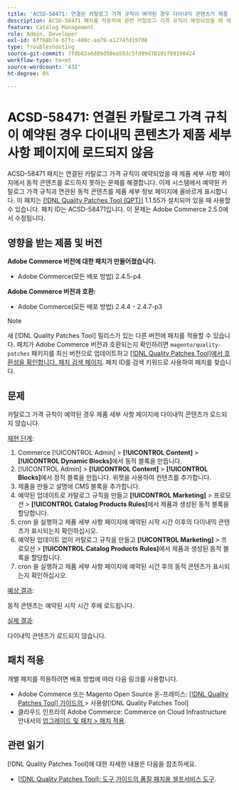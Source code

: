 ```yaml
---
title: 'ACSD-58471: 연결된 카탈로그 가격 규칙이 예약된 경우 다이내믹 콘텐츠가 제품 세부 사항 페이지에 로드되지 않음'
description: ACSD-58471 패치를 적용하여 관련 카탈로그 가격 규칙이 예정되었을 때 제품 세부 사항 페이지에서 다이내믹 콘텐츠를 로드하지 못하는 Adobe Commerce 문제를 해결합니다.
feature: Catalog Management
role: Admin, Developer
exl-id: 6ff68b74-67fc-400c-aa79-a1274fd19708
type: Troubleshooting
source-git-commit: 7fdb02a6d89d50ea593c5fd99d78101f89198424
workflow-type: tm+mt
source-wordcount: '432'
ht-degree: 0%

---
```


# ACSD-58471: 연결된 카탈로그 가격 규칙이 예약된 경우 다이내믹 콘텐츠가 제품 세부 사항 페이지에 로드되지 않음

ACSD-58471 패치는 연결된 카탈로그 가격 규칙이 예약되었을 때 제품 세부 사항 페이지에서 동적 콘텐츠를 로드하지 못하는 문제를 해결합니다. 이제 시스템에서 예약된 카탈로그 가격 규칙과 연관된 동적 콘텐츠를 제품 세부 정보 페이지에 올바르게 표시합니다. 이 패치는 [[!DNL Quality Patches Tool (QPT)]](/help/tools/quality-patches-tool/quality-patches-tool-to-self-serve-quality-patches.md) 1.1.55가 설치되어 있을 때 사용할 수 있습니다. 패치 ID는 ACSD-58471입니다. 이 문제는 Adobe Commerce 2.5.0에서 수정됩니다.

## 영향을 받는 제품 및 버전

**Adobe Commerce 버전에 대한 패치가 만들어졌습니다.**
* Adobe Commerce(모든 배포 방법) 2.4.5-p4

**Adobe Commerce 버전과 호환:**
* Adobe Commerce(모든 배포 방법) 2.4.4 - 2.4.7-p3

>[!NOTE]
>
>새 [!DNL Quality Patches Tool] 릴리스가 있는 다른 버전에 패치를 적용할 수 있습니다. 패치가 Adobe Commerce 버전과 호환되는지 확인하려면 `magento/quality-patches` 패키지를 최신 버전으로 업데이트하고 [[!DNL Quality Patches Tool]에서 호환성을 확인합니다. 패치 검색 페이지](https://experienceleague.adobe.com/tools/commerce-quality-patches/index.html?lang=ko). 패치 ID를 검색 키워드로 사용하여 패치를 찾습니다.

## 문제

카탈로그 가격 규칙이 예약된 경우 제품 세부 사항 페이지에 다이내믹 콘텐츠가 로드되지 않습니다.

<u>재현 단계</u>:

1. Commerce [!UICONTROL Admin] > **[!UICONTROL Content]** > **[!UICONTROL Dynamic Blocks]**&#x200B;에서 동적 블록을 만듭니다.
1. [!UICONTROL Admin] > **[!UICONTROL Content]** > **[!UICONTROL Blocks]**&#x200B;에서 정적 블록을 만듭니다. 위젯을 사용하여 컨텐츠를 추가합니다.
1. 제품을 만들고 설명에 CMS 블록을 추가합니다.
1. 예약된 업데이트로 카탈로그 규칙을 만들고 **[!UICONTROL Marketing]** > 프로모션 > **[!UICONTROL Catalog Products Rules]**&#x200B;에서 제품과 생성된 동적 블록을 할당합니다.
1. cron 을 실행하고 제품 세부 사항 페이지에 예약된 시작 시간 이후의 다이내믹 콘텐츠가 표시되는지 확인하십시오.
1. 예약된 업데이트 없이 카탈로그 규칙을 만들고 **[!UICONTROL Marketing]** > 프로모션 > **[!UICONTROL Catalog Products Rules]**&#x200B;에서 제품과 생성된 동적 블록을 할당합니다.
1. cron 을 실행하고 제품 세부 사항 페이지에 예약된 시간 후의 동적 콘텐츠가 표시되는지 확인하십시오.


<u>예상 결과</u>:

동적 콘텐츠는 예약된 시작 시간 후에 로드됩니다.

<u>실제 결과</u>:

다이내믹 콘텐츠가 로드되지 않습니다.

## 패치 적용

개별 패치를 적용하려면 배포 방법에 따라 다음 링크를 사용합니다.

* Adobe Commerce 또는 Magento Open Source 온-프레미스: [[!DNL Quality Patches Tool]  가이드의 ](/help/tools/quality-patches-tool/usage.md)> 사용량[!DNL Quality Patches Tool]
* 클라우드 인프라의 Adobe Commerce: Commerce on Cloud Infrastructure 안내서의 [업그레이드 및 패치 > 패치 적용](https://experienceleague.adobe.com/docs/commerce-cloud-service/user-guide/develop/upgrade/apply-patches.html?lang=ko).


## 관련 읽기

[!DNL Quality Patches Tool]에 대한 자세한 내용은 다음을 참조하세요.

* [[!DNL Quality Patches Tool]: 도구 가이드의 품질 패치용 셀프서비스 도구](/help/tools/quality-patches-tool/quality-patches-tool-to-self-serve-quality-patches.md).
